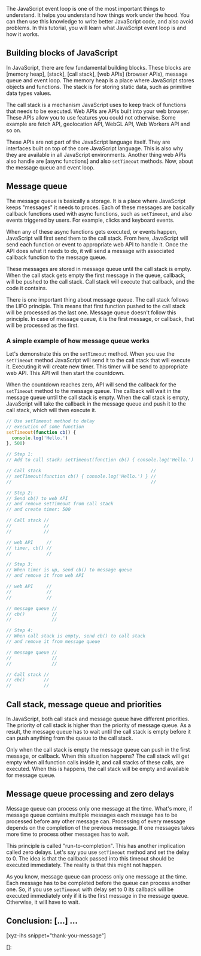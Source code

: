 The JavaScript event loop is one of the most important things to understand. It helps you understand how things work under the hood. You can then use this knowledge to write better JavaScript code, and also avoid problems. In this tutorial, you will learn what JavaScript event loop is and how it works.<!--more-->
<!--
Table of Contents:
-->

## Building blocks of JavaScript

In JavaScript, there are few fundamental building blocks. These blocks are [memory heap], [stack], [call stack], [web APIs] (browser APIs), message queue and event loop. The memory heap is a place where JavaScript stores objects and functions. The stack is for storing static data, such as primitive data types values.

The call stack is a mechanism JavaScript uses to keep track of functions that needs to be executed. Web APIs are APIs built into your web browser. These APIs allow you to use features you could not otherwise. Some example are fetch API, geolocation API, WebGL API, Web Workers API and so on.

These APIs are not part of the JavaScript language itself. They are interfaces built on top of the core JavaScript language. This is also why they are available in all JavaScript environments. Another thing web APIs also handle are [async functions] and also `setTimeout` methods. Now, about the message queue and event loop.

## Message queue

The message queue is basically a storage. It is a place where JavaScript keeps "messages" it needs to proces. Each of these messages are basically callback functions used with async functions, such as `setTimeout`, and also events triggered by users. For example, clicks and keyboard events.

When any of these async functions gets executed, or events happen, JavaScript will first send them to the call stack. From here, JavaScript will send each function or event to appropriate web API to handle it. Once the API does what it needs to do, it will send a message with associated callback function to the message queue.

These messages are stored in message queue until the call stack is empty. When the call stack gets empty the first message in the queue, callback, will be pushed to the call stack. Call stack will execute that callback, and the code it contains.

There is one important thing about message queue. The call stack follows the LIFO principle. This means that first function pushed to the call stack will be processed as the last one. Message queue doesn't follow this principle. In case of message queue, it is the first message, or callback, that will be processed as the first.

### A simple example of how message queue works

Let's demonstrate this on the `setTimeout` method. When you use the `setTimeout` method JavaScript will send it to the call stack that will execute it. Executing it will create new timer. This timer will be send to appropriate web API. This API will then start the countdown.

When the countdown reaches zero, API will send the callback for the `setTimeout` method to the message queue. The callback will wait in the message queue until the call stack is empty. When the call stack is empty, JavaScript will take the callback in the message queue and push it to the call stack, which will then execute it.

```JavaScript
// Use setTimeout method to delay
// execution of some function
setTimeout(function cb() {
  console.log('Hello.')
}, 500)

// Step 1:
// Add to call stack: setTimeout(function cb() { console.log('Hello.') }, 500)

// Call stack                                         //
// setTimeout(function cb() { console.log('Hello.') } //
//                                                    //

// Step 2:
// Send cb() to web API
// and remove setTimeout from call stack
// and create timer: 500

// Call stack //
//            //
//            //

// web API     //
// timer, cb() //
//             //

// Step 3:
// When timer is up, send cb() to message queue
// and remove it from web API

// web API     //
//             //
//             //

// message queue //
// cb()          //
//               //

// Step 4:
// When call stack is empty, send cb() to call stack
// and remove it from message queue

// message queue //
//               //
//               //

// Call stack //
// cb()       //
//            //
```

## Call stack, message queue and priorities

In JavaScript, both call stack and message queue have different priorities. The priority of call stack is higher than the priority of message queue. As a result, the message queue has to wait until the call stack is empty before it can push anything from the queue to the call stack.

Only when the call stack is empty the message queue can push in the first message, or callback. When this situation happens? The call stack will get empty when all function calls inside it, and call stacks of these calls, are executed. When this is happens, the call stack will be empty and available for message queue.

## Message queue processing and zero delays

Message queue can process only one message at the time. What's more, if message queue contains multiple messages each message has to be processed before any other message can. Processing of every message depends on the completion of the previous message. If one messages takes more time to process other messages has to wait.

This principle is called "run-to-completion". This has another implication called zero delays. Let's say you use `setTimeout` method and set the delay to 0. The idea is that the callback passed into this timeout should be executed immediately. The reality is that this might not happen.

As you know, message queue can process only one message at the time. Each message has to be completed before the queue can process another one. So, if you use `setTimeout` with delay set to 0 its callback will be executed immediately only if it is the first message in the message queue. Otherwise, it will have to wait.

## Conclusion: [...] ...

[xyz-ihs snippet="thank-you-message"]

<!-- ### Links -->
[]:

<!--
### Meta:
-
-->

<!--
### Keywords:
-
-->

<!--
### Resources:
-
-->
